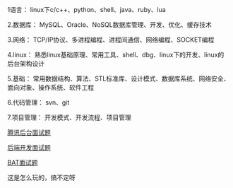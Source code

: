 1语言：
 linux下c/c++、python、shell、java、ruby、lua

2.数据库：
 MySQL、Oracle、NoSQL数据库管理、开发、优化、缓存技术

3.网络：
 TCP/IP协议、多进程编程、进程间通信、网络编程、SOCKET编程
 
4.linux：
 熟悉linux基础原理、常用工具、shell、dbg、linux下的开发、linux的后台架构设计
 
5.基础：
 常用数据结构、算法、STL标准库、设计模式、数据库系统、网络安全、面向对象、操作系统、软件工程

6.代码管理：
 svn、git
 
7.项目管理：
 开发模式、开发流程、项目管理

[腾讯后台面试题](http://blog.csdn.net/ibmfahsion/article/details/11992403?utm_source=tuicool&utm_medium=referral)

[后端开发面试题](https://github.com/monklof/Back-End-Developer-Interview-Questions)

[BAT面试题](https://github.com/kaiye/kaiye.github.com/issues/3)

这是怎么玩的，搞不定呀
